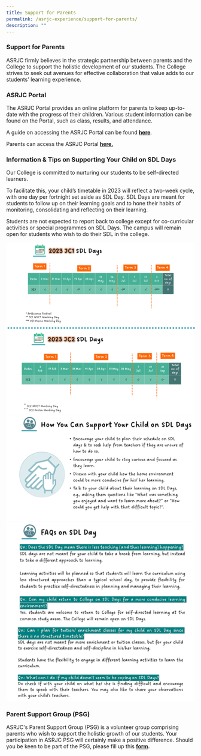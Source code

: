 ```yaml
---
title: Support for Parents
permalink: /asrjc-experience/support-for-parents/
description: ""
---
```

### Support for Parents

ASRJC firmly believes in the strategic partnership between parents and the College to support the holistic development of our students. The College strives to seek out avenues for effective collaboration that value adds to our students' learning experience.

### ASRJC Portal

The ASRJC Portal provides an online platform for parents to keep up-to-date with the progress of their children. Various student information can be found on the Portal, such as class, results, and attendance.

A guide on accessing the ASRJC Portal can be found [**here**](/files/additional-info-instructions-for-accessing-parents-portal.pdf).

Parents can access the ASRJC Portal **[here.](https://portal.asrjc.edu.sg/)**

### Information & Tips on Supporting Your Child on SDL Days

Our College is committed to nurturing our students to be self-directed learners.

To facilitate this, your child’s timetable in 2023 will reflect a two-week cycle, with one day per fortnight set aside as SDL Day. SDL Days are meant for students to follow up on their learning goals and to hone their habits of monitoring, consolidating and reflecting on their learning.

Students are not expected to report back to college except for co-curricular activities or special programmes on SDL Days. The campus will remain open for students who wish to do their SDL in the college.

![](/images/sdl%20pic%201.png)
![](/images/sdl%20pic%202.png)
![](/images/sdl%20pic%203.png)


### Parent Support Group (PSG)

ASRJC's Parent Support Group (PSG) is a volunteer group comprising parents who wish to support the holistic growth of our students. Your participation in ASRJC PSG will certainly make a positive difference. Should you be keen to be part of the PSG, please fill up this **[form](https://form.gov.sg/#!/628adb8bca2dcc0012c0d8db).**